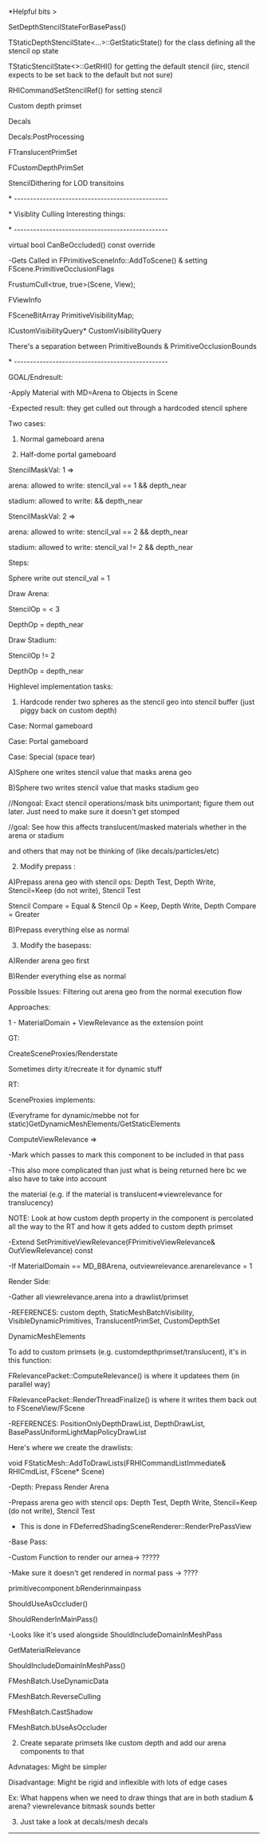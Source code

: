 \*Helpful bits &gt;

SetDepthStencilStateForBasePass()

TStaticDepthStencilState&lt;...&gt;::GetStaticState() for the class defining all the stencil op state

TStaticStencilState&lt;&gt;::GetRHI() for getting the default stencil (iirc, stencil expects to be set back to the default but not sure)

RHICommandSetStencilRef() for setting stencil

Custom depth primset

Decals

Decals:PostProcessing

FTranslucentPrimSet

FCustomDepthPrimSet

StencilDithering for LOD transitoins

\* ------------------------------------------------

\* Visiblity Culling Interesting things:

\* ------------------------------------------------

virtual bool CanBeOccluded() const override

-Gets Called in FPrimitiveSceneInfo::AddToScene() & setting FScene.PrimitiveOcclusionFlags

FrustumCull&lt;true, true&gt;(Scene, View);

FViewInfo

FSceneBitArray PrimitiveVisibilityMap;

ICustomVisibilityQuery\* CustomVisibilityQuery

There's a separation between PrimitiveBounds & PrimitiveOcclusionBounds

\* ------------------------------------------------

GOAL/Endresult:

-Apply Material with MD=Arena to Objects in Scene

-Expected result: they get culled out through a hardcoded stencil sphere

Two cases:

1. Normal gameboard arena

2. Half-dome portal gameboard

StencilMaskVal: 1 =&gt;

arena: allowed to write: stencil_val == 1 && depth_near

stadium: allowed to write: && depth_near

StencilMaskVal: 2 =&gt;

arena: allowed to write: stencil_val == 2 && depth_near

stadium: allowed to write: stencil_val != 2 && depth_near

Steps:

Sphere write out stencil_val = 1

Draw Arena:

StencilOp = &lt; 3

DepthOp = depth_near

Draw Stadium:

StencilOp != 2

DepthOp = depth_near

Highlevel implementation tasks:

1. Hardcode render two spheres as the stencil geo into stencil buffer (just piggy back on custom depth)

Case: Normal gameboard

Case: Portal gameboard

Case: Special (space tear)

A)Sphere one writes stencil value that masks arena geo

B)Sphere two writes stencil value that masks stadium geo

//Nongoal: Exact stencil operations/mask bits unimportant; figure them out later. Just need to make sure it doesn't get stomped

//goal: See how this affects translucent/masked materials whether in the arena or stadium

and others that may not be thinking of (like decals/particles/etc)

2. Modify prepass :

A)Prepass arena geo with stencil ops: Depth Test, Depth Write, Stencil=Keep (do not write), Stencil Test

Stencil Compare = Equal & Stencil Op = Keep, Depth Write, Depth Compare = Greater

B)Prepass everything else as normal

3. Modify the basepass:

A)Render arena geo first

B)Render everything else as normal

Possible Issues: Filtering out arena geo from the normal execution flow

Approaches:

1 - MaterialDomain + ViewRelevance as the extension point

GT:

CreateSceneProxies/Renderstate

Sometimes dirty it/recreate it for dynamic stuff

RT:

SceneProxies implements:

(Everyframe for dynamic/mebbe not for static)GetDynamicMeshElements/GetStaticElements

ComputeViewRelevance =&gt;

-Mark which passes to mark this component to be included in that pass

-This also more complicated than just what is being returned here bc we also have to take into account

the material (e.g. if the material is translucent=&gt;viewrelevance for translucency)

NOTE: Look at how custom depth property in the component is percolated all the way to the RT and how it gets added to custom depth primset

-Extend SetPrimitiveViewRelevance(FPrimitiveViewRelevance& OutViewRelevance) const

-If MaterialDomain == MD_BBArena, outviewrelevance.arenarelevance = 1

Render Side:

-Gather all viewrelevance.arena into a drawlist/primset

-REFERENCES: custom depth, StaticMeshBatchVisibility, VisibleDynamicPrimitives, TranslucentPrimSet, CustomDepthSet

DynamicMeshElements

To add to custom primsets (e.g. customdepthprimset/translucent), it's in this function:

FRelevancePacket::ComputeRelevance() is where it updatees them (in parallel way)

FRelevancePacket::RenderThreadFinalize() is where it writes them back out to FSceneView/FScene

-REFERENCES: PositionOnlyDepthDrawList, DepthDrawList, BasePassUniformLightMapPolicyDrawList

Here's where we create the drawlists:

void FStaticMesh::AddToDrawLists(FRHICommandListImmediate& RHICmdList, FScene\* Scene)

-Depth: Prepass Render Arena

-Prepass arena geo with stencil ops: Depth Test, Depth Write, Stencil=Keep (do not write), Stencil Test

- This is done in FDeferredShadingSceneRenderer::RenderPrePassView

-Base Pass:

-Custom Function to render our arnea-&gt; ?????

-Make sure it doesn't get rendered in normal pass -&gt; ????

primitivecomponent.bRenderinmainpass

ShouldUseAsOccluder()

ShouldRenderInMainPass()

-Looks like it's used alongside ShouldIncludeDomainInMeshPass

GetMaterialRelevance

ShouldIncludeDomainInMeshPass()

FMeshBatch.UseDynamicData

FMeshBatch.ReverseCulling

FMeshBatch.CastShadow

FMeshBatch.bUseAsOccluder

2. Create separate primsets like custom depth and add our arena components to that

Advnatages: Might be simpler

Disadvantage: Might be rigid and inflexible with lots of edge cases

Ex: What happens when we need to draw things that are in both stadium & arena? viewrelevance bitmask sounds better

3. Just take a look at decals/mesh decals

---
